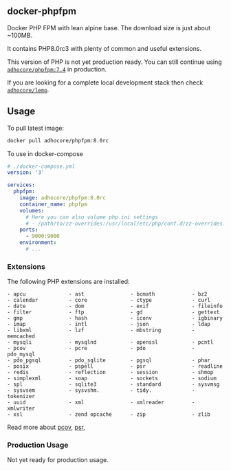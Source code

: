 ## docker-phpfpm

Docker PHP FPM with lean alpine base. The download size is just about ~100MB.

It contains PHP8.0rc3 with plenty of common and useful extensions.

This version of PHP is not yet production ready.
You can still continue using [`adhocore/phpfpm:7.4`](https://github.com/adhocore/docker-phpfpm/tree/7.4) in production.

If you are looking for a complete local development stack then check
[`adhocore/lemp`](https://github.com/adhocore/docker-lemp).

## Usage
To pull latest image:

```sh
docker pull adhocore/phpfpm:8.0rc
```

To use in docker-compose
```yaml
# ./docker-compose.yml
version: '3'

services:
  phpfpm:
    image: adhocore/phpfpm:8.0rc
    container_name: phpfpm
    volumes:
      # Here you can also volume php ini settings
      # - /path/to/zz-overrides:/usr/local/etc/php/conf.d/zz-overrides.ini
    ports:
      - 9000:9000
    environment:
      # ...
```

### Extensions

The following PHP extensions are installed:

```
- apcu              - ast               - bcmath            - bz2
- calendar          - core              - ctype             - curl
- date              - dom               - exif              - fileinfo
- filter            - ftp               - gd                - gettext
- gmp               - hash              - iconv             - igbinary
- imap              - intl              - json              - ldap
- libxml            - lzf               - mbstring          - memcached
- mysqli            - mysqlnd           - openssl           - pcntl
- pcov              - pcre              - pdo               - pdo_mysql
- pdo_pgsql         - pdo_sqlite        - pgsql             - phar
- posix             - pspell            - psr               - readline
- redis             - reflection        - session           - shmop
- simplexml         - soap              - sockets           - sodium
- spl               - sqlite3           - standard          - sysvmsg
- sysvsem           - sysvshm.          - tidy.             - tokenizer
- uuid              - xml               - xmlreader         - xmlwriter
- xsl               - zend opcache      - zip               - zlib
```

Read more about
[pcov](https://github.com/krakjoe/pcov),
[psr](https://github.com/jbboehr/php-psr),

### Production Usage

Not yet ready for production usage.
